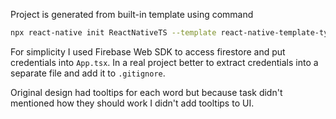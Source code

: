Project is generated from built-in template using command

```sh
npx react-native init ReactNativeTS --template react-native-template-typescript
```

For simplicity I used Firebase Web SDK to access firestore and put credentials into `App.tsx`. In a real project better to extract credentials into a separate file and add it to `.gitignore`.

Original design had tooltips for each word but because task didn't mentioned how they should work I didn't add tooltips to UI.